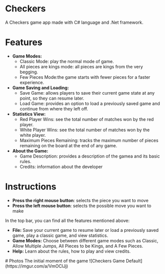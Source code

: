  
# Checkers
A Checkers game app made with C# language and .Net framework.

# Features
<ul>
  <li>
    <strong>Game Modes:</strong> 
    <ul>
       <li>
         Classic Mode:  play the normal mode of game.
       </li>
      <li>All pieces are kings mode: all pieces are kings from the very begging.
      </li>
      <li>Few Pieces Mode:the game starts with fewer pieces for a faster experience. </li>
    </ul>
  </li>
  <li>
    <strong>Game Saving and Loading:</strong> 
    <ul>
      <li>Save Game: allows players to save their current game state at any point, so they can resume later.</li>
      <li>Load Game: provides an option to load a previously saved game and continue from where they left off.</li>
    </ul>
  </li>
  <li>
    <strong>Statistics View:</strong> 
    <ul>
      <li>Red Player Wins: see the total number of matches won by the red player.</li>
      <li>White Player Wins: see the total number of matches won by the white player.</li>
      <li>Maximum Pieces Remaining: tracks the maximum number of pieces remaining on the board at the end of any game.</li>
    </ul>
  </li>
  <li>
    <strong>About the Game:</strong>
    <ul>
      <li>Game Description: provides a description of the gamea and its basic rules.</li>
      <li>Credits: information about the developer</li>
   </ul>
  </li>
</ul>


# Instructions

<ul>
  <li>
    <strong>Press the right mouse button</strong>: selects the piece you want to move
  </li>
  <li>
    <strong>Press the left mouse button</strong>: selects the possible move you want to make
  </li>
</ul>
<p>In the top bar, you can find all the features mentioned above:</p>
<ul>
  <li><strong>File:</strong> Save your current game to resume later or load a previously saved game, play a classic game, and view statistics.</li>
  <li><strong>Game Modes:</strong> Choose between different game modes such as Classic, Allow Multiple Jumps, All Pieces to be Kings, and A Few Pieces.</li>
  <li><strong>Help:</strong> Learn about the rules, how to play and view credits.</li>
</ul>
# Photos
The initial moment of the game
![Checkers Game Default](https://imgur.com/a/VmOClJj)


